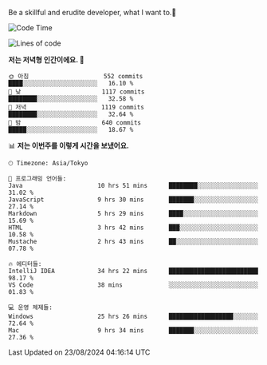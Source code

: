 Be a skillful and erudite developer, what I want to.👶

<!--START_SECTION:waka-->
![Code Time](http://img.shields.io/badge/Code%20Time-1%2C198%20hrs%202%20mins-blue)

![Lines of code](https://img.shields.io/badge/%EC%A0%80%EB%8A%94%20%EC%97%AC%ED%83%9C%EA%B9%8C%EC%A7%80%20-2.7%20million%20%EC%A4%84%EC%9D%98%20%EC%BD%94%EB%93%9C%EB%A5%BC%20%EC%9E%91%EC%84%B1%ED%96%88%EC%96%B4%EC%9A%94.-blue)

**저는 저녁형 인간이에요. 🦉** 

```text
🌞 아침                     552 commits         ████░░░░░░░░░░░░░░░░░░░░░   16.10 % 
🌆 낮　                     1117 commits        ████████░░░░░░░░░░░░░░░░░   32.58 % 
🌃 저녁                     1119 commits        ████████░░░░░░░░░░░░░░░░░   32.64 % 
🌙 밤　                     640 commits         █████░░░░░░░░░░░░░░░░░░░░   18.67 % 
```


📊 **저는 이번주를 이렇게 시간을 보냈어요.** 

```text
🕑︎ Timezone: Asia/Tokyo

💬 프로그래밍 언어들: 
Java                     10 hrs 51 mins      ████████░░░░░░░░░░░░░░░░░   31.02 % 
JavaScript               9 hrs 30 mins       ███████░░░░░░░░░░░░░░░░░░   27.14 % 
Markdown                 5 hrs 29 mins       ████░░░░░░░░░░░░░░░░░░░░░   15.69 % 
HTML                     3 hrs 42 mins       ███░░░░░░░░░░░░░░░░░░░░░░   10.58 % 
Mustache                 2 hrs 43 mins       ██░░░░░░░░░░░░░░░░░░░░░░░   07.78 % 

🔥 에디터들: 
IntelliJ IDEA            34 hrs 22 mins      █████████████████████████   98.17 % 
VS Code                  38 mins             ░░░░░░░░░░░░░░░░░░░░░░░░░   01.83 % 

💻 운영 체제들: 
Windows                  25 hrs 26 mins      ██████████████████░░░░░░░   72.64 % 
Mac                      9 hrs 34 mins       ███████░░░░░░░░░░░░░░░░░░   27.36 % 
```


 Last Updated on 23/08/2024 04:16:14 UTC
<!--END_SECTION:waka-->
